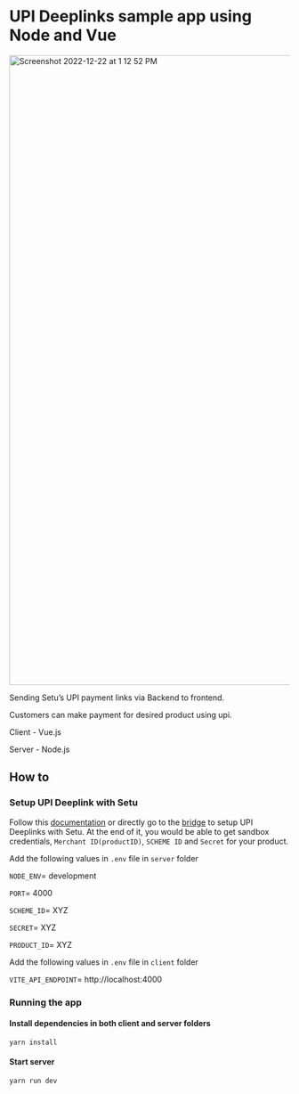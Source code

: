# UPI Deeplinks sample app using Node and Vue

<img width="1131" alt="Screenshot 2022-12-22 at 1 12 52 PM" src="https://user-images.githubusercontent.com/76595361/209083136-55da0e9e-5272-4889-9ab4-ad935af7e2e1.png">

Sending Setu’s UPI payment links via Backend to frontend.

Customers can make payment for desired product using upi.

Client - Vue.js

Server - Node.js

## How to

### Setup UPI Deeplink with Setu

Follow this [documentation](https://docs.setu.co/payments/upi-deeplinks/quickstart) or directly go to the [bridge](https://bridge.setu.co/) to setup UPI Deeplinks with Setu. At the end of it, you would be able to get sandbox credentials, `Merchant ID(productID)`, `SCHEME ID` and `Secret` for your product.

Add the following values in `.env` file in `server` folder

`NODE_ENV`= development

`PORT`= 4000

`SCHEME_ID`= XYZ

`SECRET`= XYZ

`PRODUCT_ID`= XYZ

Add the following values in `.env` file in `client` folder

`VITE_API_ENDPOINT`= http://localhost:4000


### Running the app

#### Install dependencies in both client and server folders

`yarn install`

#### Start server

`yarn run dev`
